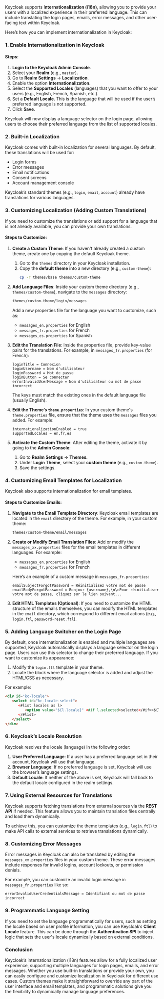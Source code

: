 Keycloak supports **Internationalization (i18n)**, allowing you to provide your users with a localized experience in their preferred language. This can include translating the login pages, emails, error messages, and other user-facing text within Keycloak.

Here’s how you can implement internationalization in Keycloak:

### 1. **Enable Internationalization in Keycloak**

#### Steps:
1. **Login to the Keycloak Admin Console**.
2. Select your **Realm** (e.g., `master`).
3. Go to **Realm Settings** → **Localization**.
4. Enable the option **Internationalization**.
5. Select the **Supported Locales** (languages) that you want to offer to your users (e.g., English, French, Spanish, etc.).
6. Set a **Default Locale**. This is the language that will be used if the user’s preferred language is not supported.
7. Click **Save**.

Keycloak will now display a language selector on the login page, allowing users to choose their preferred language from the list of supported locales.

### 2. **Built-in Localization**

Keycloak comes with built-in localization for several languages. By default, these translations will be used for:

- Login forms
- Error messages
- Email notifications
- Consent screens
- Account management console

Keycloak’s standard themes (e.g., `login`, `email`, `account`) already have translations for various languages.

### 3. **Customizing Localization (Adding Custom Translations)**

If you need to customize the translations or add support for a language that is not already available, you can provide your own translations.

#### Steps to Customize:

1. **Create a Custom Theme**:
   If you haven't already created a custom theme, create one by copying the default Keycloak theme.

    1. Go to the `themes` directory in your Keycloak installation.
    2. Copy the **default theme** into a new directory (e.g., `custom-theme`):
       ```bash
       cp -r themes/base themes/custom-theme
       ```

2. **Add Language Files**:
   Inside your custom theme directory (e.g., `themes/custom-theme`), navigate to the `messages` directory:

   ```bash
   themes/custom-theme/login/messages
   ```

   Add a new properties file for the language you want to customize, such as:

    - `messages_en.properties` for English
    - `messages_fr.properties` for French
    - `messages_es.properties` for Spanish

3. **Edit the Translation File**:
   Inside the properties file, provide key-value pairs for the translations. For example, in `messages_fr.properties` (for French):

   ```properties
   loginTitle = Connexion
   loginUsername = Nom d'utilisateur
   loginPassword = Mot de passe
   loginButton = Se connecter
   errorInvalidUserMessage = Nom d'utilisateur ou mot de passe incorrect
   ```

   The keys must match the existing ones in the default language file (usually English).

4. **Edit the Theme’s `theme.properties`**:
   In your custom theme's `theme.properties` file, ensure that the theme uses the `messages` files you added. For example:

   ```properties
   internationalizationEnabled = true
   supportedLocales = en,fr,es
   ```

5. **Activate the Custom Theme**:
   After editing the theme, activate it by going to the **Admin Console**:

    1. Go to **Realm Settings** → **Themes**.
    2. Under **Login Theme**, select your **custom theme** (e.g., `custom-theme`).
    3. Save the settings.

### 4. **Customizing Email Templates for Localization**

Keycloak also supports internationalization for email templates.

#### Steps to Customize Emails:

1. **Navigate to the Email Template Directory**:
   Keycloak email templates are located in the `email` directory of the theme. For example, in your custom theme:

   ```bash
   themes/custom-theme/email/messages
   ```

2. **Create or Modify Email Translation Files**:
   Add or modify the `messages_xx.properties` files for the email templates in different languages. For example:

    - `messages_en.properties` for English
    - `messages_fr.properties` for French

   Here’s an example of a custom message in `messages_fr.properties`:

   ```properties
   emailSubjectForgotPassword = Réinitialisez votre mot de passe
   emailBodyForgotPassword = Bonjour {username},\n\nPour réinitialiser votre mot de passe, cliquez sur le lien suivant...
   ```

3. **Edit HTML Templates (Optional)**:
   If you need to customize the HTML structure of the emails themselves, you can modify the HTML templates in the `email` directory, which correspond to different email actions (e.g., `login.ftl`, `password-reset.ftl`).

### 5. **Adding Language Switcher on the Login Page**

By default, once internationalization is enabled and multiple languages are supported, Keycloak automatically displays a language selector on the login page. Users can use this selector to change their preferred language. If you want to customize its appearance:

1. Modify the `login.ftl` template in your theme.
2. Locate the block where the language selector is added and adjust the HTML/CSS as necessary.

For example:

```html
<div id="kc-locale">
   <select id="kc-locale-select">
      <#list locales as l>
         <option value="${l.locale}" <#if l.selected>selected</#if>>${l.label}</option>
      </#list>
   </select>
</div>
```

### 6. **Keycloak’s Locale Resolution**

Keycloak resolves the locale (language) in the following order:

1. **User Preferred Language**: If a user has a preferred language set in their account, Keycloak will use that language.
2. **Browser Language**: If no preferred language is set, Keycloak will use the browser’s language settings.
3. **Default Locale**: If neither of the above is set, Keycloak will fall back to the default locale configured in the realm settings.

### 7. **Using External Resources for Translations**

Keycloak supports fetching translations from external sources via the **REST API** if needed. This feature allows you to maintain translation files centrally and load them dynamically.

To achieve this, you can customize the theme templates (e.g., `login.ftl`) to make API calls to external services to retrieve translations dynamically.

### 8. **Customizing Error Messages**

Error messages in Keycloak can also be translated by editing the `messages_xx.properties` files in your custom theme. These error messages include responses for invalid logins, account lockouts, or permission denials.

For example, you can customize an invalid login message in `messages_fr.properties` like so:

```properties
errorInvalidUserCredentialsMessage = Identifiant ou mot de passe incorrect
```

### 9. **Programmatic Language Setting**

If you need to set the language programmatically for users, such as setting the locale based on user profile information, you can use Keycloak’s **Client Locale** feature. This can be done through the **Authentication SPI** to inject logic that sets the user's locale dynamically based on external conditions.

### Conclusion

Keycloak’s internationalization (i18n) features allow for a fully localized user experience, supporting multiple languages for login pages, emails, and error messages. Whether you use built-in translations or provide your own, you can easily configure and customize localization in Keycloak for different use cases. Custom themes make it straightforward to override any part of the user interface and email templates, and programmatic solutions give you the flexibility to dynamically manage language preferences.